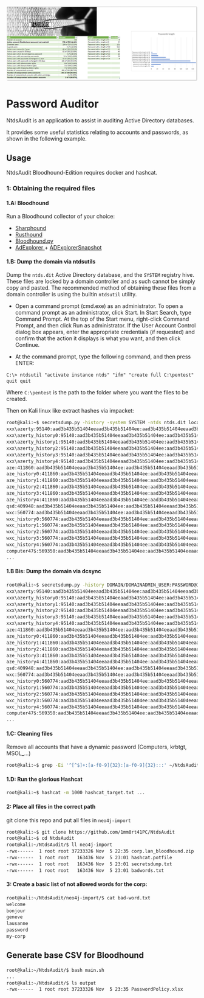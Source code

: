 
[![NtdsAudit][screenshot]](https://github.com/1mm0rt41PC/NtdsAudit)

# Password Auditor
NtdsAudit is an application to assist in auditing Active Directory databases.

It provides some useful statistics relating to accounts and passwords, as shown in the following example. 

## Usage
NtdsAudit Bloodhound-Edition requires docker and hashcat.

### 1: Obtaining the required files

#### 1.A: Bloodhound
Run a Bloodhound collector of your choice:
- [Sharphound](https://github.com/BloodHoundAD/SharpHound)
- [Rusthound](https://github.com/NH-RED-TEAM/RustHound)
- [Bloodhound.py](https://github.com/dirkjanm/BloodHound.py)
- [AdExplorer ](https://learn.microsoft.com/en-us/sysinternals/downloads/adexplorer) + [ADExplorerSnapshot](https://github.com/c3c/ADExplorerSnapshot.py)

#### 1.B: Dump the domain via ntdsutils
Dump the `ntds.dit` Active Directory database, and the `SYSTEM` registry hive. These files are locked by a domain controller and as such cannot be simply copy and pasted. The recommended method of obtaining these files from a domain controller is using the builtin `ntdsutil` utility. 

* Open a command prompt (cmd.exe) as an administrator. To open a command prompt as an administrator, click Start. In Start Search, type Command Prompt. At the top of the Start menu, right-click Command Prompt, and then click Run as administrator. If the User Account Control dialog box appears, enter the appropriate credentials (if requested) and confirm that the action it displays is what you want, and then click Continue.

* At the command prompt, type the following command, and then press ENTER:

```
C:\> ntdsutil "activate instance ntds" "ifm" "create full C:\pentest" quit quit
```

Where `C:\pentest` is the path to the folder where you want the files to be created.

Then on Kali linux like extract hashes via impacket:
```bash
root@kali:~$ secretsdump.py -history -system SYSTEM -ntds ntds.dit local | grep -Ei ':[a-f0-9]{32}:[a-f0-9]{32}:::' > ~/NtdsAudit/neo4j-import/secretsdump.txt
xxx\azerty:95140:aad3b435b51404eeaad3b435b51404ee:aad3b435b51404eeaad3b435b51404ee:::
xxx\azerty_history0:95140:aad3b435b51404eeaad3b435b51404ee:aad3b435b51404eeaad3b435b51404ee:::
xxx\azerty_history1:95140:aad3b435b51404eeaad3b435b51404ee:aad3b435b51404eeaad3b435b51404ee:::
xxx\azerty_history2:95140:aad3b435b51404eeaad3b435b51404ee:aad3b435b51404eeaad3b435b51404ee:::
xxx\azerty_history3:95140:aad3b435b51404eeaad3b435b51404ee:aad3b435b51404eeaad3b435b51404ee:::
xxx\azerty_history4:95140:aad3b435b51404eeaad3b435b51404ee:aad3b435b51404eeaad3b435b51404ee:::
aze:411860:aad3b435b51404eeaad3b435b51404ee:aad3b435b51404eeaad3b435b51404ee:::
aze_history0:411860:aad3b435b51404eeaad3b435b51404ee:aad3b435b51404eeaad3b435b51404ee:::
aze_history1:411860:aad3b435b51404eeaad3b435b51404ee:aad3b435b51404eeaad3b435b51404ee:::
aze_history2:411860:aad3b435b51404eeaad3b435b51404ee:aad3b435b51404eeaad3b435b51404ee:::
aze_history3:411860:aad3b435b51404eeaad3b435b51404ee:aad3b435b51404eeaad3b435b51404ee:::
aze_history4:411860:aad3b435b51404eeaad3b435b51404ee:aad3b435b51404eeaad3b435b51404ee:::
qsd:409948:aad3b435b51404eeaad3b435b51404ee:aad3b435b51404eeaad3b435b51404ee:::
wxc:560774:aad3b435b51404eeaad3b435b51404ee:aad3b435b51404eeaad3b435b51404ee:::
wxc_history0:560774:aad3b435b51404eeaad3b435b51404ee:aad3b435b51404eeaad3b435b51404ee:::
wxc_history1:560774:aad3b435b51404eeaad3b435b51404ee:aad3b435b51404eeaad3b435b51404ee:::
wxc_history2:560774:aad3b435b51404eeaad3b435b51404ee:aad3b435b51404eeaad3b435b51404ee:::
wxc_history3:560774:aad3b435b51404eeaad3b435b51404ee:aad3b435b51404eeaad3b435b51404ee:::
wxc_history4:560774:aad3b435b51404eeaad3b435b51404ee:aad3b435b51404eeaad3b435b51404ee:::
computer47$:569350:aad3b435b51404eeaad3b435b51404ee:aad3b435b51404eeaad3b435b51404ee:::
...
```


#### 1.B Bis: Dump the domain via dcsync
```bash
root@kali:~$ secretsdump.py -history DOMAIN/DOMAINADMIN_USER:PASSWORD@IP_DC | grep -Ei ':[a-f0-9]{32}:[a-f0-9]{32}:::' > ~/NtdsAudit/neo4j-import/secretsdump.txt
xxx\azerty:95140:aad3b435b51404eeaad3b435b51404ee:aad3b435b51404eeaad3b435b51404ee:::
xxx\azerty_history0:95140:aad3b435b51404eeaad3b435b51404ee:aad3b435b51404eeaad3b435b51404ee:::
xxx\azerty_history1:95140:aad3b435b51404eeaad3b435b51404ee:aad3b435b51404eeaad3b435b51404ee:::
xxx\azerty_history2:95140:aad3b435b51404eeaad3b435b51404ee:aad3b435b51404eeaad3b435b51404ee:::
xxx\azerty_history3:95140:aad3b435b51404eeaad3b435b51404ee:aad3b435b51404eeaad3b435b51404ee:::
xxx\azerty_history4:95140:aad3b435b51404eeaad3b435b51404ee:aad3b435b51404eeaad3b435b51404ee:::
aze:411860:aad3b435b51404eeaad3b435b51404ee:aad3b435b51404eeaad3b435b51404ee:::
aze_history0:411860:aad3b435b51404eeaad3b435b51404ee:aad3b435b51404eeaad3b435b51404ee:::
aze_history1:411860:aad3b435b51404eeaad3b435b51404ee:aad3b435b51404eeaad3b435b51404ee:::
aze_history2:411860:aad3b435b51404eeaad3b435b51404ee:aad3b435b51404eeaad3b435b51404ee:::
aze_history3:411860:aad3b435b51404eeaad3b435b51404ee:aad3b435b51404eeaad3b435b51404ee:::
aze_history4:411860:aad3b435b51404eeaad3b435b51404ee:aad3b435b51404eeaad3b435b51404ee:::
qsd:409948:aad3b435b51404eeaad3b435b51404ee:aad3b435b51404eeaad3b435b51404ee:::
wxc:560774:aad3b435b51404eeaad3b435b51404ee:aad3b435b51404eeaad3b435b51404ee:::
wxc_history0:560774:aad3b435b51404eeaad3b435b51404ee:aad3b435b51404eeaad3b435b51404ee:::
wxc_history1:560774:aad3b435b51404eeaad3b435b51404ee:aad3b435b51404eeaad3b435b51404ee:::
wxc_history2:560774:aad3b435b51404eeaad3b435b51404ee:aad3b435b51404eeaad3b435b51404ee:::
wxc_history3:560774:aad3b435b51404eeaad3b435b51404ee:aad3b435b51404eeaad3b435b51404ee:::
wxc_history4:560774:aad3b435b51404eeaad3b435b51404ee:aad3b435b51404eeaad3b435b51404ee:::
computer47$:569350:aad3b435b51404eeaad3b435b51404ee:aad3b435b51404eeaad3b435b51404ee:::
...
```

#### 1.C: Cleaning files
Remove all accounts that have a dynamic password (Computers, krbtgt, MSOL_...)

```bash
root@kali:~$ grep -Ei '^[^$]+:[a-f0-9]{32}:[a-f0-9]{32}:::' ~/NtdsAudit/neo4j-import/secretsdump.txt | grep -viE '(krbtgt|MSOL_)' > hashcat_target.txt
```

#### 1.D: Run the glorious Hashcat
```bash
root@kali:~$ hashcat -m 1000 hashcat_target.txt ...
```


#### 2: Place all files in the correct path
git clone this repo and put all files in `neo4j-import`
```bash
root@kali:~$ git clone https://github.com/1mm0rt41PC/NtdsAudit
root@kali:~$ cd NtdsAudit
root@kali:~/NtdsAudit/$ ll neo4j-import
-rwx------  1 root root 37233326 Nov  5 22:35 corp.lan_bloodhound.zip
-rwx------  1 root root   163436 Nov  5 23:01 hashcat.potfile
-rwx------  1 root root   163436 Nov  5 23:01 secretsdump.txt
-rwx------  1 root root   163436 Nov  5 23:01 badwords.txt
```

#### 3: Create a basic list of not allowed words for the corp:
```bash
root@kali:~/NtdsAudit/neo4j-import/$ cat bad-word.txt
welcome
bonjour
geneve
lausanne
password
my-corp
```

## Generate base CSV for Bloodhound
```bash
root@kali:~/NtdsAudit/$ bash main.sh
...
root@kali:~/NtdsAudit/$ ls output
-rwx------  1 root root 37233326 Nov  5 23:35 PasswordPolicy.xlsx
```


<!-- MARKDOWN LINKS & IMAGES -->
[screenshot]: doc/screenshot.png